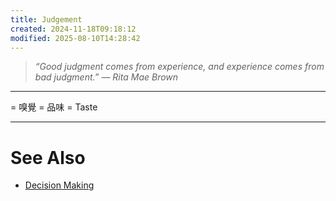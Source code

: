 ```yaml
---
title: Judgement
created: 2024-11-18T09:18:12
modified: 2025-08-10T14:28:42
---
```


> _“Good judgment comes from experience, and experience comes from bad judgment.” — Rita Mae Brown_

---

= 嗅覺 = 品味 = Taste

---

# See Also

* [Decision Making](decision-making.md)
